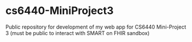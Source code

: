 # cs6440-MiniProject3
Public repository for development of my web app for CS6440 Mini-Project 3 (must be public to interact with SMART on FHIR sandbox)
